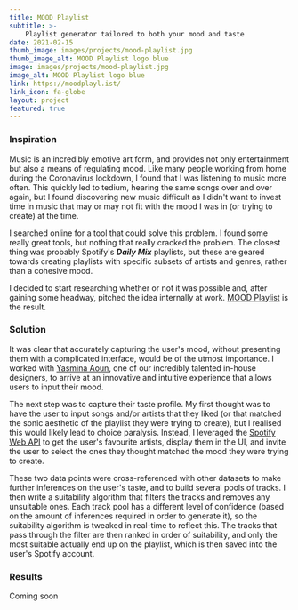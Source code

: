 ```yaml
---
title: MOOD Playlist
subtitle: >-
    Playlist generator tailored to both your mood and taste
date: 2021-02-15
thumb_image: images/projects/mood-playlist.jpg
thumb_image_alt: MOOD Playlist logo blue
image: images/projects/mood-playlist.jpg
image_alt: MOOD Playlist logo blue
link: https://moodplayl.ist/
link_icon: fa-globe
layout: project
featured: true
---
```


### Inspiration
Music is an incredibly emotive art form, and provides not only entertainment but also a means of regulating mood. Like many people working from home during the Coronavirus lockdown, I found that I was listening to music more often. This quickly led to tedium, hearing the same songs over and over again, but I found discovering new music difficult as I didn't want to invest time in music that may or may not fit with the mood I was in (or trying to create) at the time. 

I searched online for a tool that could solve this problem. I found some really great tools, but nothing that really cracked the problem. The closest thing was probably Spotify's ___Daily Mix___ playlists, but these are geared towards creating playlists with specific subsets of artists and genres, rather than a cohesive mood. 

I decided to start researching whether or not it was possible and, after gaining some headway, pitched the idea internally at work. [MOOD Playlist](https://moodplayl.ist/) is the result.

### Solution
It was clear that accurately capturing the user's mood, without presenting them with a complicated interface, would be of the utmost importance. I worked with [Yasmina Aoun](https://yasminaaoun.com/), one of our incredibly talented in-house designers, to arrive at an innovative and intuitive experience that allows users to input their mood. 

The next step was to capture their taste profile. My first thought was to have the user to input songs and/or artists that they liked (or that matched the sonic aesthetic of the playlist they were trying to create), but I realised this would likely lead to choice paralysis. Instead, I leveraged the [Spotify Web API](https://developer.spotify.com/documentation/web-api/) to get the user's favourite artists, display them in the UI, and invite the user to select the ones they thought matched the mood they were trying to create. 

These two data points were cross-referenced with other datasets to make further inferences on the user's taste, and to build several pools of tracks. I then write a suitability algorithm that filters the tracks and removes any unsuitable ones. Each track pool has a different level of confidence (based on the amount of inferences required in order to generate it), so the suitability algorithm is tweaked in real-time to reflect this. The tracks that pass through the filter are then ranked in order of suitability, and only the most suitable actually end up on the playlist, which is then saved into the user's Spotify account.

### Results
Coming soon